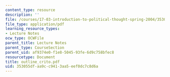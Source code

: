 ```yaml
---
content_type: resource
description: ''
file: /courses/17-03-introduction-to-political-thought-spring-2004/353055dfaa9cc9413aa5eef0dc7c8d6a_outline_crito.pdf
file_type: application/pdf
learning_resource_types:
- Lecture Notes
ocw_type: OCWFile
parent_title: Lecture Notes
parent_type: CourseSection
parent_uid: af9374e0-f1e8-5045-93fe-6d9c758bfec8
resourcetype: Document
title: outline_crito.pdf
uid: 353055df-aa9c-c941-3aa5-eef0dc7c8d6a
---
```

